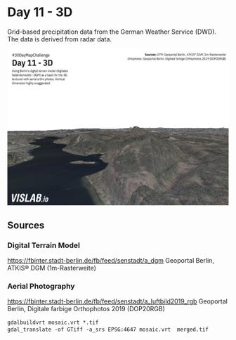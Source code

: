 # Day 11 - 3D
Grid-based precipitation data from the German Weather Service (DWD). The data is derived from radar data.

![11](11.png)

## Sources

### Digital Terrain Model

https://fbinter.stadt-berlin.de/fb/feed/senstadt/a_dgm
Geoportal Berlin, ATKIS® DGM (1m-Rasterweite)

### Aerial Photography

https://fbinter.stadt-berlin.de/fb/feed/senstadt/a_luftbild2019_rgb
Geoportal Berlin, Digitale farbige Orthophotos 2019 (DOP20RGB)

```
gdalbuildvrt mosaic.vrt *.tif
gdal_translate -of GTiff -a_srs EPSG:4647 mosaic.vrt  merged.tif
```
